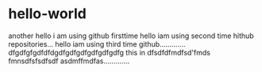 # hello-world
another
hello i am using github firsttime
hello iam using second time hithub repositories...
hello iam using third time github.............
dfgdfgfgdfdfdgdfgdfgdfgdfgdfgdfg
this in dfsdfdfmdfsd'fmds
fmnsdfsfsdfsdf
asdmffmdfas.............